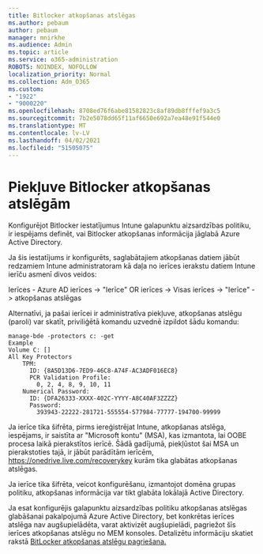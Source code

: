 ```yaml
---
title: Bitlocker atkopšanas atslēgas
ms.author: pebaum
author: pebaum
manager: mnirkhe
ms.audience: Admin
ms.topic: article
ms.service: o365-administration
ROBOTS: NOINDEX, NOFOLLOW
localization_priority: Normal
ms.collection: Adm_O365
ms.custom:
- "1922"
- "9000220"
ms.openlocfilehash: 8708ed76f6abe81582823c8af89db8fffef9a3c5
ms.sourcegitcommit: 7b2e5078dd65f11af6650e692a7ea48e91f544e0
ms.translationtype: MT
ms.contentlocale: lv-LV
ms.lasthandoff: 04/02/2021
ms.locfileid: "51505075"
---
```

# <a name="accessing-bitlocker-recovery-keys"></a>Piekļuve Bitlocker atkopšanas atslēgām

Konfigurējot Bitlocker iestatījumus Intune galapunktu aizsardzības politiku, ir iespējams definēt, vai Bitlocker atkopšanas informācija jāglabā Azure Active Directory.

Ja šis iestatījums ir konfigurēts, saglabātajiem atkopšanas datiem jābūt redzamiem Intune administratoram kā daļa no ierīces ierakstu datiem Intune ierīču asmenī divos veidos:

Ierīces - Azure AD ierīces -> "Ierīce" OR ierīces -> Visas ierīces -> "Ierīce" -> atkopšanas atslēgas

Alternatīvi, ja pašai ierīcei ir administratīva piekļuve, atkopšanas atslēgu (paroli) var skatīt, priviliģētā komandu uzvednē izpildot šādu komandu:

```
manage-bde -protectors c: -get
Example
Volume C: []
All Key Protectors
    TPM:
      ID: {8A5D13D6-7ED9-46C8-A74F-AC3ADF016EC8}
      PCR Validation Profile:
        0, 2, 4, 8, 9, 10, 11
    Numerical Password:
      ID: {DFA26333-XXXX-402C-YYYY-A8C40AF3ZZZZ}
      Password:
        393943-22222-281721-555554-577984-77777-194700-99999
```
Ja ierīce tika šifrēta, pirms iereģistrējat Intune, atkopšanas atslēga, iespējams, ir saistīta ar "Microsoft kontu" (MSA), kas izmantota, lai OOBE procesa laikā pierakstītos ierīcē. Šādā gadījumā, piekļūstot šai MSA un pierakstoties tajā, ir jābūt parādītām ierīcēm,  https://onedrive.live.com/recoverykey kurām tika glabātas atkopšanas atslēgas.
 
Ja ierīce tika šifrēta, veicot konfigurēšanu, izmantojot domēna grupas politiku, atkopšanas informācija var tikt glabāta lokālajā Active Directory.

Ja esat konfigurējis galapunktu aizsardzības politiku atkopšanas atslēgas glabāšanai pakalpojumā Azure Active Directory, bet konkrētas ierīces atslēga nav augšupielādēta, varat aktivizēt augšupielādi, pagriežot šīs ierīces atkopšanas atslēgu no MEM konsoles. Detalizētu informāciju skatiet rakstā [BitLocker atkopšanas atslēgu pagriešana.](https://docs.microsoft.com/mem/intune/protect/encrypt-devices#view-details-for-recovery-keys)

